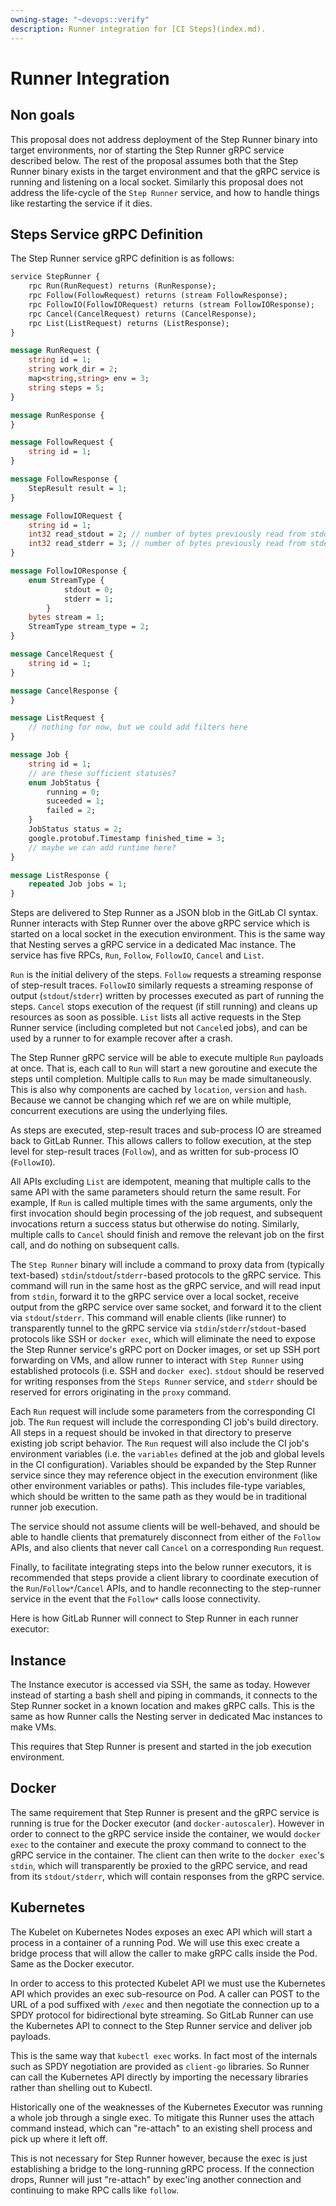 ```yaml
---
owning-stage: "~devops::verify"
description: Runner integration for [CI Steps](index.md).
---
```


# Runner Integration

## Non goals

This proposal does not address deployment of the Step Runner binary into
target environments, nor of starting the Step Runner gRPC service
described below. The rest of the proposal assumes both that the Step
Runner binary exists in the target environment and that the gRPC service
is running and listening on a local socket. Similarly this proposal does
not address the life-cycle of the `Step Runner` service, and how to handle
things like restarting the service if it dies.

## Steps Service gRPC Definition

The Step Runner service gRPC definition is as follows:

```proto
service StepRunner {
    rpc Run(RunRequest) returns (RunResponse);
    rpc Follow(FollowRequest) returns (stream FollowResponse);
    rpc FollowIO(FollowIORequest) returns (stream FollowIOResponse);
    rpc Cancel(CancelRequest) returns (CancelResponse);
    rpc List(ListRequest) returns (ListResponse);
}

message RunRequest {
    string id = 1;
    string work_dir = 2;
    map<string,string> env = 3;
    string steps = 5;
}

message RunResponse {
}

message FollowRequest {
    string id = 1;
}

message FollowResponse {
    StepResult result = 1;
}

message FollowIORequest {
    string id = 1;
    int32 read_stdout = 2; // number of bytes previously read from stdout. i.e. offset into buffered stdout.
    int32 read_stderr = 3; // number of bytes previously read from stderr. i.e. offset into buffered stderr.
}

message FollowIOResponse {
    enum StreamType {
            stdout = 0;
            stderr = 1;
        }
    bytes stream = 1;
    StreamType stream_type = 2;
}

message CancelRequest {
    string id = 1;
}

message CancelResponse {
}

message ListRequest {
    // nothing for now, but we could add filters here
}

message Job {
    string id = 1;
    // are these sufficient statuses?
    enum JobStatus {
        running = 0;
        suceeded = 1;
        failed = 2;
    }
    JobStatus status = 2;
    google.protobuf.Timestamp finished_time = 3;
    // maybe we can add runtime here?
}

message ListResponse {
    repeated Job jobs = 1;
}
```

Steps are delivered to Step Runner as a JSON blob in the GitLab CI syntax.
Runner interacts with Step Runner over the above gRPC service which is
started on a local socket in the execution environment. This is the same
way that Nesting serves a gRPC service in a dedicated Mac instance. The
service has five RPCs, `Run`, `Follow`, `FollowIO`, `Cancel` and `List`.

`Run` is the initial delivery of the steps. `Follow` requests a streaming
response of step-result traces. `FollowIO` similarly requests a streaming
response of output (`stdout`/`stderr`) written by processes executed as
part of running the steps. `Cancel` stops execution of the request (if
still running) and cleans up resources as soon as possible. `List` lists
all active requests in the Step Runner service (including completed but
not `Cancel`ed jobs), and can be used by a runner to for example recover
after a crash.

The Step Runner gRPC service will be able to execute multiple `Run`
payloads at once. That is, each call to `Run` will start a new goroutine
and execute the steps until completion. Multiple calls to `Run` may be
made simultaneously. This is also why components are cached by `location`,
`version` and `hash`. Because we cannot be changing which ref we are on
while multiple, concurrent executions are using the underlying files.

As steps are executed, step-result traces and sub-process IO are streamed
back to GitLab Runner. This allows callers to follow execution, at the
step level for step-result traces (`Follow`), and as written for
sub-process IO (`FollowIO`).

All APIs excluding `List` are idempotent, meaning that multiple calls to
the same API with the same parameters should return the same result. For
example, If `Run` is called multiple times with the same arguments, only
the first invocation should begin processing of the job request, and
subsequent invocations return a success status but otherwise do noting.
Similarly, multiple calls to `Cancel` should finish and remove the
relevant job on the first call, and do nothing on subsequent calls.

The `Step Runner` binary will include a command to proxy data from
(typically text-based) `stdin`/`stdout`/`stderr`-based protocols to the
gRPC service. This command will run in the same host as the gRPC service,
and will read input from `stdin`, forward it to the gRPC service over a
local socket, receive output from the gRPC service over same socket, and
forward it to the client via `stdout`/`stderr`. This command will enable
clients (like runner) to transparently tunnel to the gRPC service via
`stdin`/`stderr`/`stdout`-based protocols like SSH or `docker exec`, which
will eliminate the need to expose the Step Runner service's gRPC port on
Docker images, or set up SSH port forwarding on VMs, and allow runner to
interact with `Step Runner` using established protocols (i.e. SSH and
`docker exec`). `stdout` should be reserved for writing responses from the
`Steps Runner` service, and `stderr` should be reserved for errors
originating in the `proxy` command.

Each `Run` request will include some parameters from the corresponding CI
job. The `Run` request will include the corresponding CI job's build
directory. All steps in a request should be invoked in that directory to
preserve existing job script behavior. The `Run` request will also
include the CI job's environment variables (i.e. the `variables` defined
at the job and global levels in the CI configuration). Variables should be
expanded by the Step Runner service since they may reference object in the
execution environment (like other environment variables or paths). This
includes file-type variables, which should be written to the same path as
they would be in traditional runner job execution.

The service should not assume clients will be well-behaved, and should be
able to handle clients that prematurely disconnect from either of the
`Follow` APIs, and also clients that never call `Cancel` on a
corresponding `Run` request.

Finally, to facilitate integrating steps into the below runner executors,
it is recommended that steps provide a client library to coordinate
execution of the `Run`/`Follow*`/`Cancel` APIs, and to handle reconnecting
to the step-runner service in the event that the `Follow*` calls loose
connectivity.

Here is how GitLab Runner will connect to Step Runner in each runner
executor:

## Instance

The Instance executor is accessed via SSH, the same as today. However
instead of starting a bash shell and piping in commands, it connects
to the Step Runner socket in a known location and makes gRPC
calls. This is the same as how Runner calls the Nesting server in
dedicated Mac instances to make VMs.

This requires that Step Runner is present and started in the job
execution environment.

## Docker

The same requirement that Step Runner is present and the gRPC service is
running is true for the Docker executor (and `docker-autoscaler`). However
in order to connect to the gRPC service inside the container, we would
`docker exec` to the container and execute the proxy command to connect to
the gRPC service in the container. The client can then write to the
`docker exec`'s `stdin`, which will transparently be proxied to the gRPC
service, and read from its `stdout/stderr`, which will contain responses
from the gRPC service.

## Kubernetes

The Kubelet on Kubernetes Nodes exposes an exec API which will start a
process in a container of a running Pod. We will use this exec create
a bridge process that will allow the caller to make gRPC calls inside
the Pod. Same as the Docker executor.

In order to access to this protected Kubelet API we must use the
Kubernetes API which provides an exec sub-resource on Pod. A caller
can POST to the URL of a pod suffixed with `/exec` and then negotiate
the connection up to a SPDY protocol for bidirectional byte
streaming. So GitLab Runner can use the Kubernetes API to connect to
the Step Runner service and deliver job payloads.

This is the same way that `kubectl exec` works. In fact most of the
internals such as SPDY negotiation are provided as `client-go`
libraries. So Runner can call the Kubernetes API directly by
importing the necessary libraries rather than shelling out to
Kubectl.

Historically one of the weaknesses of the Kubernetes Executor was
running a whole job through a single exec. To mitigate this Runner
uses the attach command instead, which can "re-attach" to an existing
shell process and pick up where it left off.

This is not necessary for Step Runner however, because the exec is
just establishing a bridge to the long-running gRPC process. If the
connection drops, Runner will just "re-attach" by exec'ing another
connection and continuing to make RPC calls like `follow`.
